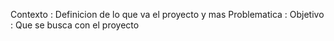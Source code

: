 Contexto : Definicion de lo que va el proyecto y mas
Problematica : 
Objetivo : Que se busca con el proyecto
